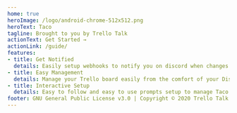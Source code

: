 ```yaml
---
home: true
heroImage: /logo/android-chrome-512x512.png
heroText: Taco
tagline: Brought to you by Trello Talk
actionText: Get Started →
actionLink: /guide/
features:
- title: Get Notified
  details: Easily setup webhooks to notify you on discord when changes are made to your trello board.
- title: Easy Management
  details: Manage your Trello board easily from the comfort of your Discord server.
- title: Interactive Setup
  details: Easy to follow and easy to use prompts setup to manage Taco in your Discord server.
footer: GNU General Public License v3.0 | Copyright © 2020 Trello Talk Team | Trello Talk and the Taco bot is not affiliated with Trello
---
```

